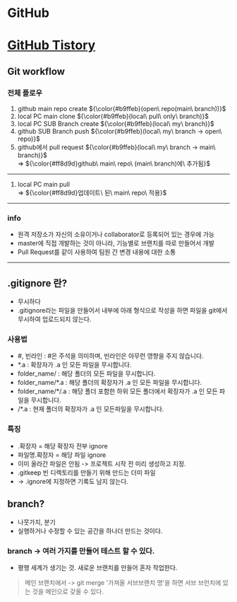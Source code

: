 # GitHub
# [GitHub Tistory](https://gaekobalding.tistory.com/category/github)

<!-- github-markdown-css -->
<link href="https://cdnjs.cloudflare.com/ajax/libs/github-markdown-css/5.1.0/github-markdown.css" rel="stylesheet">

## Git workflow

### 전체 플로우
1. github main repo create ${\color{#b9ffeb}(open\ repo(main\  branch))}$
2. local PC main clone ${\color{#b9ffeb}(local\ pull\ only\ branch)}$
3. local PC SUB Branch create ${\color{#b9ffeb}(local\ my\ branch)}$
4. github SUB Branch push ${\color{#b9ffeb}(local\ my\ branch -> open\ repo)}$
5. github에서 pull request ${\color{#b9ffeb}(local\ my\ branch -> main\ branch)}$
   <br>
=> ${\color{#ff8d9d}github\ main\ repo\ (main\ branch)에\ 추가됨}$

---

1. local PC main pull
   <br>
=> ${\color{#ff8d9d}업데이트\ 된\ main\ repo\ 적용}$

---
### info
- 원격 저장소가 자신의 소유이거나 collaborator로 등록되어 있는 경우에 가능
- master에 직접 개발하는 것이 아니라, 기능별로 브랜치를 따로 만들어서 개발
- Pull Request를 같이 사용하여 팀원 간 변경 내용에 대한 소통

---

## .gitignore 란?
- 무시하다
- .gitignore라는 파일을 만들어서 내부에 아래 형식으로 작성을 하면 파일을 git에서 무시하여 업로드되지 않는다.
### 사용법
- #, 빈라인 : #은 주석을 의미하며, 빈라인은 아무런 영향을 주지 않습니다.
- *.a : 확장자가 .a 인 모든 파일을 무시합니다.
- folder_name/ : 해당 폴더의 모든 파일을 무시합니다.
- folder_name/*.a : 해당 폴더의 확장자가 .a 인 모든 파일을 무시합니다.
- folder_name/*/.a : 해당 폴더 포함한 하위 모든 폴더에서 확장자가 .a 인 모든 파일을 무시합니다.
- /*.a : 현재 폴더의 확장자가 .a 인 모든파일을 무시합니다.

### 특징
- .확장자 = 해당 확장자 전부 ignore
- 파일명.확장자 = 해당 파일 ignore
- 이미 올라간 파일은 안됨 -> 프로젝트 시작 전 미리 생성하고 지정.
- .gitkeep 빈 디렉토리를 만들기 위해 만드는 더미 파일
- -> .ignore에 지정하면 기록도 남지 않는다.

## branch?
- 나뭇가지, 분기
- 실행하거나 수정할 수 있는 공간을 하나더 만드는 것이다.

### branch -> 여러 가지를 만들어 테스트 할 수 있다.
- 평행 세계가 생기는 것. 새로운 브랜치를 만들어 혼자 작업한다.
> 메인 브랜치에서 -> git merge '가져올 서브브랜치 명'을 하면 서브 브런치에 있는 것을 메인으로 갖올 수 있다.
